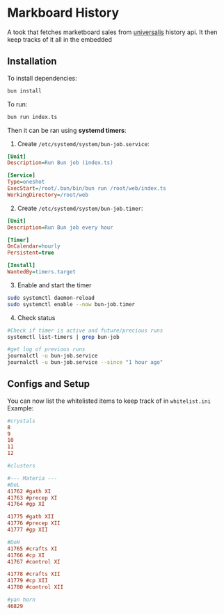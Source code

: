 # Markboard History
A took that fetches marketboard sales from [universalis](https://universalis.app/) history api. It then keep tracks of it all in the embedded 

## Installation
To install dependencies:

```bash
bun install
```

To run:

```bash
bun run index.ts
```

Then it can be ran using **systemd timers**:
1. Create `/etc/systemd/system/bun-job.service`:
```ini
[Unit]
Description=Run Bun job (index.ts)

[Service]
Type=oneshot
ExecStart=/root/.bun/bin/bun run /root/web/index.ts
WorkingDirectory=/root/web
```
2. Create `/etc/systemd/system/bun-job.timer`:
```ini
[Unit]
Description=Run Bun job every hour

[Timer]
OnCalendar=hourly
Persistent=true

[Install]
WantedBy=timers.target
```
3. Enable and start the timer
```bash
sudo systemctl daemon-reload
sudo systemctl enable --now bun-job.timer
```
4. Check status
```bash
#Check if timer is active and future/precious runs
systemctl list-timers | grep bun-job

#get log of previous runs
journalctl -u bun-job.service
journalctl -u bun-job.service --since "1 hour ago"
```

## Configs and Setup
You can now list the whitelisted items to keep track of in `whitelist.ini`\
Example:
```ini
#crystals
8
9
10
11
12

#clusters

#--- Materia ---
#DoL
41762 #gath XI
41763 #precep XI
41764 #gp XI

41775 #gath XII
41776 #precep XII
41777 #gp XII

#DoH
41765 #crafts XI
41766 #cp XI
41767 #control XI

41778 #crafts XII
41779 #cp XII
41780 #control XII

#yan horn
46829
```